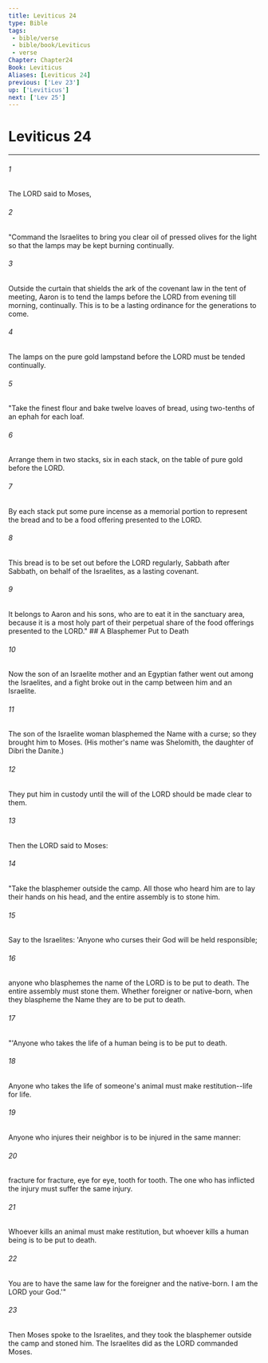 ```yaml
---
title: Leviticus 24
type: Bible
tags:
 - bible/verse
 - bible/book/Leviticus
 - verse
Chapter: Chapter24
Book: Leviticus
Aliases: [Leviticus 24]
previous: ['Lev 23']
up: ['Leviticus']
next: ['Lev 25']
---
```

# Leviticus 24

***


###### 1 
The LORD said to Moses, 

###### 2 
"Command the Israelites to bring you clear oil of pressed olives for the light so that the lamps may be kept burning continually. 

###### 3 
Outside the curtain that shields the ark of the covenant law in the tent of meeting, Aaron is to tend the lamps before the LORD from evening till morning, continually. This is to be a lasting ordinance for the generations to come. 

###### 4 
The lamps on the pure gold lampstand before the LORD must be tended continually. 

###### 5 
"Take the finest flour and bake twelve loaves of bread, using two-tenths of an ephah for each loaf. 

###### 6 
Arrange them in two stacks, six in each stack, on the table of pure gold before the LORD. 

###### 7 
By each stack put some pure incense as a memorial portion to represent the bread and to be a food offering presented to the LORD. 

###### 8 
This bread is to be set out before the LORD regularly, Sabbath after Sabbath, on behalf of the Israelites, as a lasting covenant. 

###### 9 
It belongs to Aaron and his sons, who are to eat it in the sanctuary area, because it is a most holy part of their perpetual share of the food offerings presented to the LORD." ## A Blasphemer Put to Death 

###### 10 
Now the son of an Israelite mother and an Egyptian father went out among the Israelites, and a fight broke out in the camp between him and an Israelite. 

###### 11 
The son of the Israelite woman blasphemed the Name with a curse; so they brought him to Moses. (His mother's name was Shelomith, the daughter of Dibri the Danite.) 

###### 12 
They put him in custody until the will of the LORD should be made clear to them. 

###### 13 
Then the LORD said to Moses: 

###### 14 
"Take the blasphemer outside the camp. All those who heard him are to lay their hands on his head, and the entire assembly is to stone him. 

###### 15 
Say to the Israelites: 'Anyone who curses their God will be held responsible; 

###### 16 
anyone who blasphemes the name of the LORD is to be put to death. The entire assembly must stone them. Whether foreigner or native-born, when they blaspheme the Name they are to be put to death. 

###### 17 
"'Anyone who takes the life of a human being is to be put to death. 

###### 18 
Anyone who takes the life of someone's animal must make restitution--life for life. 

###### 19 
Anyone who injures their neighbor is to be injured in the same manner: 

###### 20 
fracture for fracture, eye for eye, tooth for tooth. The one who has inflicted the injury must suffer the same injury. 

###### 21 
Whoever kills an animal must make restitution, but whoever kills a human being is to be put to death. 

###### 22 
You are to have the same law for the foreigner and the native-born. I am the LORD your God.'" 

###### 23 
Then Moses spoke to the Israelites, and they took the blasphemer outside the camp and stoned him. The Israelites did as the LORD commanded Moses. 
